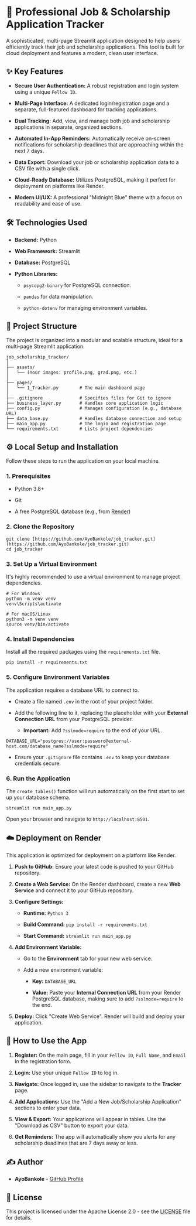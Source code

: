 # 🚀 Professional Job & Scholarship Application Tracker

A sophisticated, multi-page Streamlit application designed to help users efficiently track their job and scholarship applications. This tool is built for cloud deployment and features a modern, clean user interface.

<!-- Optional: Add a screenshot of your app later -->

## ✨ Key Features

* **Secure User Authentication:** A robust registration and login system using a unique `Fellow ID`.

* **Multi-Page Interface:** A dedicated login/registration page and a separate, full-featured dashboard for tracking applications.

* **Dual Tracking:** Add, view, and manage both job and scholarship applications in separate, organized sections.

* **Automated In-App Reminders:** Automatically receive on-screen notifications for scholarship deadlines that are approaching within the next 7 days.

* **Data Export:** Download your job or scholarship application data to a CSV file with a single click.

* **Cloud-Ready Database:** Utilizes PostgreSQL, making it perfect for deployment on platforms like Render.

* **Modern UI/UX:** A professional "Midnight Blue" theme with a focus on readability and ease of use.

## 🛠️ Technologies Used

* **Backend:** Python

* **Web Framework:** Streamlit

* **Database:** PostgreSQL

* **Python Libraries:**

  * `psycopg2-binary` for PostgreSQL connection.

  * `pandas` for data manipulation.

  * `python-dotenv` for managing environment variables.

## 📂 Project Structure

The project is organized into a modular and scalable structure, ideal for a multi-page Streamlit application.

```
job_scholarship_tracker/
│
├── assets/
│   └── (Your images: profile.png, grad.png, etc.)
│
├── pages/
│   └── 1_Tracker.py        # The main dashboard page
│
├── .gitignore              # Specifies files for Git to ignore
├── business_layer.py       # Handles core application logic
├── config.py               # Manages configuration (e.g., database URL)
├── data_base.py            # Handles database connection and setup
├── main_app.py             # The login and registration page
└── requirements.txt        # Lists project dependencies

```

## ⚙️ Local Setup and Installation

Follow these steps to run the application on your local machine.

### 1. Prerequisites

* Python 3.8+

* Git

* A free PostgreSQL database (e.g., from [Render](https://render.com/))

### 2. Clone the Repository

```
git clone [https://github.com/AyoBankole/job_tracker.git](https://github.com/AyoBankole/job_tracker.git)
cd job_tracker

```

### 3. Set Up a Virtual Environment

It's highly recommended to use a virtual environment to manage project dependencies.

```
# For Windows
python -m venv venv
venv\Scripts\activate

# For macOS/Linux
python3 -m venv venv
source venv/bin/activate

```

### 4. Install Dependencies

Install all the required packages using the `requirements.txt` file.

```
pip install -r requirements.txt

```

### 5. Configure Environment Variables

The application requires a database URL to connect to.

* Create a file named `.env` in the root of your project folder.

* Add the following line to it, replacing the placeholder with your **External Connection URL** from your PostgreSQL provider.

  * **Important:** Add `?sslmode=require` to the end of your URL.

```
DATABASE_URL="postgres://user:password@external-host.com/database_name?sslmode=require"

```

* Ensure your `.gitignore` file contains `.env` to keep your database credentials secure.

### 6. Run the Application

The `create_tables()` function will run automatically on the first start to set up your database schema.

```
streamlit run main_app.py

```

Open your browser and navigate to `http://localhost:8501`.

## ☁️ Deployment on Render

This application is optimized for deployment on a platform like Render.

1. **Push to GitHub:** Ensure your latest code is pushed to your GitHub repository.

2. **Create a Web Service:** On the Render dashboard, create a new **Web Service** and connect it to your GitHub repository.

3. **Configure Settings:**

   * **Runtime:** `Python 3`

   * **Build Command:** `pip install -r requirements.txt`

   * **Start Command:** `streamlit run main_app.py`

4. **Add Environment Variable:**

   * Go to the **Environment** tab for your new web service.

   * Add a new environment variable:

     * **Key:** `DATABASE_URL`

     * **Value:** Paste your **Internal Connection URL** from your Render PostgreSQL database, making sure to add `?sslmode=require` to the end.

5. **Deploy:** Click "Create Web Service". Render will build and deploy your application.

## 🚀 How to Use the App

1. **Register:** On the main page, fill in your `Fellow ID`, `Full Name`, and `Email` in the registration form.

2. **Login:** Use your unique `Fellow ID` to log in.

3. **Navigate:** Once logged in, use the sidebar to navigate to the **Tracker** page.

4. **Add Applications:** Use the "Add a New Job/Scholarship Application" sections to enter your data.

5. **View & Export:** Your applications will appear in tables. Use the "Download as CSV" button to export your data.

6. **Get Reminders:** The app will automatically show you alerts for any scholarship deadlines that are 7 days away or less.

## ✍️ Author

* **AyoBankole** - [GitHub Profile](https://github.com/AyoBankole)

## 📜 License

This project is licensed under the Apache License 2.0 - see the [LICENSE](LICENSE) file for details.
